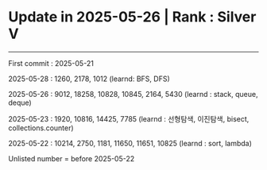 <h1>Update in 2025-05-26 | Rank : Silver V</h1>
<hr>
<p>First commit : 2025-05-21</p>
<p>2025-05-28 : 1260, 2178, 1012 (learnd: BFS, DFS)</p>
<p>2025-05-26 : 9012, 18258, 10828, 10845, 2164, 5430 (learnd : stack, queue, deque)</p>
<p>2025-05-23 : 1920, 10816, 14425, 7785 (learnd : 선형탐색, 이진탐색, bisect, collections.counter)</p>
<p>2025-05-22 : 10214, 2750, 1181, 11650, 11651, 10825 (learnd : sort, lambda)<p>
<p>Unlisted number = before 2025-05-22 </p>